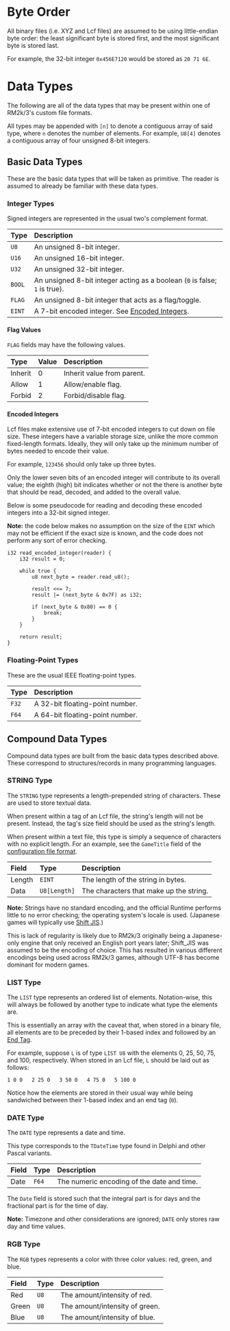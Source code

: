 # Byte Order
All binary files (i.e. XYZ and Lcf files) are assumed to be using little-endian byte order:
the least significant byte is stored first, and the most significant byte is stored last.

For example, the 32-bit integer `0x456E7120` would be stored as `20 71 6E`.

# Data Types
The following are all of the data types that may be present within one of RM2k/3's custom file formats.

All types may be appended with `[n]` to denote a contiguous array of said type, where `n` denotes the number of elements.
For example, `U8[4]` denotes a contiguous array of four unsigned 8-bit integers.

## Basic Data Types
These are the basic data types that will be taken as primitive. The reader is assumed to already be familiar with these data types.

### Integer Types
Signed integers are represented in the usual two's complement format.

| Type   | Description                                                                |
|:-------|:---------------------------------------------------------------------------|
| `U8`   | An unsigned 8-bit integer.                                                 |
| `U16`  | An unsigned 16-bit integer.                                                |
| `U32`  | An unsigned 32-bit integer.                                                |
| `BOOL` | An unsigned 8-bit integer acting as a boolean (`0` is false; `1` is true). |
| `FLAG` | An unsigned 8-bit integer that acts as a flag/toggle.                      |
| `EINT` | A 7-bit encoded integer. See [Encoded Integers](#encoded-integers).        |

#### Flag Values
`FLAG` fields may have the following values.

| Type    | Value | Description                |
|:--------|:------|:---------------------------|
| Inherit | 0     | Inherit value from parent. |
| Allow   | 1     | Allow/enable flag.         |
| Forbid  | 2     | Forbid/disable flag.       |

#### Encoded Integers
Lcf files make extensive use of 7-bit encoded integers to cut down on file size.
These integers have a variable storage size, unlike the more common fixed-length formats.
Ideally, they will only take up the minimum number of bytes needed to encode their value.

For example, `123456` should only take up three bytes.

Only the lower seven bits of an encoded integer will contribute to its overall value;
the eighth (high) bit indicates whether or not the there is another byte that should be read, decoded, and added to the overall value.

Below is some pseudocode for reading and decoding these encoded integers into a 32-bit signed integer.

**Note:** the code below makes no assumption on the size of the `EINT` which may not be efficient if the exact size is known,
and the code does not perform any sort of error checking.

```rust,ignore
i32 read_encoded_integer(reader) {
    i32 result = 0;

    while true {
        u8 next_byte = reader.read_u8();

        result <<= 7;
        result |= (next_byte & 0x7F) as i32;

        if (next_byte & 0x80) == 0 {
            break;
        }
    }

    return result;
}
```

### Floating-Point Types
These are the usual IEEE floating-point types.

| Type  | Description                     |
|:------|:--------------------------------|
| `F32` | A 32-bit floating-point number. |
| `F64` | A 64-bit floating-point number. |

## Compound Data Types
Compound data types are built from the basic data types described above. These correspond to structures/records in many programming languages.

### STRING Type
The `STRING` type represents a length-prepended string of characters. These are used to store textual data.

When present within a tag of an Lcf file, the string's length will not be present. Instead, the tag's size field should
be used as the string's length.

When present within a text file, this type is simply a sequence of characters with no explicit length.
For an example, see the `GameTitle` field of the [configuration file format](config.md).

| Field  | Type         | Description                             |
|:-------|:-------------|:----------------------------------------|
| Length | `EINT`       | The length of the string in bytes.      |
| Data   | `U8[Length]` | The characters that make up the string. |

**Note:** Strings have no standard encoding, and the official Runtime performs little to no error checking;
the operating system's locale is used. (Japanese games will typically use [Shift JIS](https://en.wikipedia.org/wiki/Shift_JIS).)

This is lack of regularity is likely due to RM2k/3 originally being a Japanese-only engine that only received an English port years later;
Shift_JIS was assumed to be the encoding of choice. This has resulted in various different encodings being used across RM2k/3 games,
although UTF-8 has become dominant for modern games.

### LIST Type
The `LIST` type represents an ordered list of elements. Notation-wise, this will always be followed by another type to
indicate what type the elements are.

This is essentially an array with the caveat that, when stored in a binary file,
all elements are to be preceded by their 1-based index and followed by an [End Tag](common_tags.md#end-tag).

For example, suppose `L` is of type `LIST U8` with the elements 0, 25, 50, 75, and 100, respectively.
When stored in an Lcf file, `L` should be laid out as follows:

```text
1 0 0   2 25 0   3 50 0   4 75 0   5 100 0
```

Notice how the elements are stored in their usual way while being sandwiched between their 1-based index and an end tag (`0`).

### DATE Type
The `DATE` type represents a date and time.

This type corresponds to the `TDateTime` type found in Delphi and other Pascal variants.

| Field  | Type  | Description                                |
|:-------|:------|:-------------------------------------------|
| Date   | `F64` | The numeric encoding of the date and time. |

The `Date` field is stored such that the integral part is for days and the fractional part is for the time of day.

**Note:** Timezone and other considerations are ignored; `DATE` only stores raw day and time values.

### RGB Type
The `RGB` types represents a color with three color values: red, green, and blue.

| Field | Type | Description                    |
|:------|:-----|:-------------------------------|
| Red   | `U8` | The amount/intensity of red.   |
| Green | `U8` | The amount/intensity of green. |
| Blue  | `U8` | The amount/intensity of blue.  |
